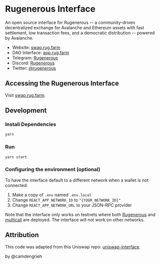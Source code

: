 # Rugenerous Interface

An open source interface for Rugenerous -- a community-driven decentralized exchange for Avalanche and Ethereum assets with fast settlement, low transaction fees, and a democratic distribution -- powered by Avalanche.

- Website: [swap.rug.farm](https://swap.rug.farm/)
- DAO Interface: [app.rug.farm](https://app.rug.farm)
- Telegram: [Rugenerous](https://t.me/rugenerous)
- Discord: [Rugenerous](https://discord.com/invite/PARrDYYbfw)
- Twitter: [@rugenerous](https://twitter.com/rugenerous)



## Accessing the Rugenerous Interface

Visit [swap.rug.farm](https://swap.rug.farm).

## Development

### Install Dependencies

```bash
yarn
```

### Run

```bash
yarn start
```

### Configuring the environment (optional)

To have the interface default to a different network when a wallet is not connected:

1. Make a copy of `.env` named `.env.local`
2. Change `REACT_APP_NETWORK_ID` to `"{YOUR_NETWORK_ID}"`
3. Change `REACT_APP_NETWORK_URL` to your JSON-RPC provider 

Note that the interface only works on testnets where both 
[Rugenerous](https://github.com/rugenerous/exchange-contracts) and 
[multicall](https://github.com/makerdao/multicall) are deployed.
The interface will not work on other networks.

## Attribution
This code was adapted from this Uniswap repo: [uniswap-interface](https://github.com/Uniswap/uniswap-interface).

by @camdengrieh
